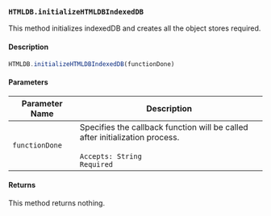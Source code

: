 ### `HTMLDB.initializeHTMLDBIndexedDB`

This method initializes indexedDB and creates all the object stores required.

#### Description

```javascript
HTMLDB.initializeHTMLDBIndexedDB(functionDone)
```

#### Parameters

| Parameter Name             | Description                               |
| -------------------------- | ----------------------------------------- |
| `functionDone` | Specifies the callback function will be called after initialization process.<br><br>`Accepts: String`<br>`Required` |

#### Returns

This method returns nothing.